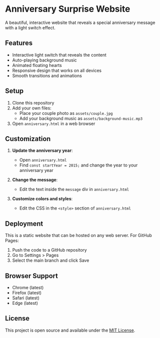 # Anniversary Surprise Website

A beautiful, interactive website that reveals a special anniversary message with a light switch effect.

## Features

- Interactive light switch that reveals the content
- Auto-playing background music
- Animated floating hearts
- Responsive design that works on all devices
- Smooth transitions and animations

## Setup

1. Clone this repository
2. Add your own files:
   - Place your couple photo as `assets/couple.jpg`
   - Add your background music as `assets/background-music.mp3`
3. Open `anniversary.html` in a web browser

## Customization

1. **Update the anniversary year**:
   - Open `anniversary.html`
   - Find `const startYear = 2015;` and change the year to your anniversary year

2. **Change the message**:
   - Edit the text inside the `message` div in `anniversary.html`

3. **Customize colors and styles**:
   - Edit the CSS in the `<style>` section of `anniversary.html`

## Deployment

This is a static website that can be hosted on any web server. For GitHub Pages:

1. Push the code to a GitHub repository
2. Go to Settings > Pages
3. Select the main branch and click Save

## Browser Support

- Chrome (latest)
- Firefox (latest)
- Safari (latest)
- Edge (latest)

## License

This project is open source and available under the [MIT License](LICENSE).

